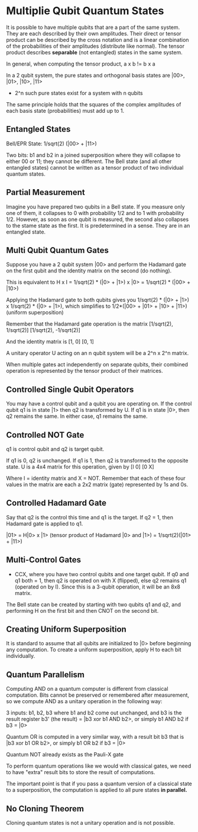 # Multiplie Qubit Quantum States

It is possible to have multiple qubits that are a part of the same system. They are each described by their own amplitudes. Their direct or tensor product can be described by the cross notation and is a linear combination of the probabilities of their amplitudes (distribute like normal). The tensor product describes **separable** (not entangled) states in the same system.

In general, when computing the tensor product, a x b != b x a

In a 2 qubit system, the pure states and orthogonal basis states are |00>, |01>, |10>, |11>
- 2^n such pure states exist for a system with n qubits

The same principle holds that the squares of the complex amplitudes of each basis state (probabilities) must add up to 1.

## Entangled States

Bell/EPR State: 1/sqrt(2) (|00> + |11>)

Two bits: b1 and b2 in a joined superposition where they will collapse to either 00 or 11; they cannot be different. The Bell state (and all other entangled states) cannot be written as a tensor product of two individual quantum states.

## Partial Measurement

Imagine you have prepared two qubits in a Bell state. If you measure only one of them, it collapses to 0 with probability 1/2 and to 1 with probability 1/2. However, as soon as one qubit is measured, the second also collapses to the stame state as the first. It is predetermined in a sense. They are in an entangled state.

## Multi Qubit Quantum Gates

Suppose you have a 2 qubit system |00> and perform the Hadamard gate on the first qubit and the identity matrix on the second (do nothing).

This is equivalent to H x I = 1/sqrt(2) * (|0> + |1>) x |0> = 1/sqrt(2) * (|00> + |10>)

Applying the Hadamard gate to both qubits gives you 1/sqrt(2) * (|0> + |1>) x 1/sqrt(2) * (|0> + |1>), which simplifies to
1/2*(|00> + |01> + |10> + |11>) (uniform superposition)

Remember that the Hadamard gate operation is the matrix [1/sqrt(2), 1/sqrt(2)]
                                                        [1/sqrt(2), -1/sqrt(2)]

And the identity matrix is [1, 0]
                           [0, 1]

A unitary operator U acting on an n qubit system will be a 2^n x 2^n matrix.

When multiple gates act independently on separate qubits, their combined operation is represented by the tensor product of their matrices.

## Controlled Single Qubit Operators

You may have a control qubit and a qubit you are operating on. If the control qubit q1 is in state |1> then q2 is transformed by U. If q1 is in state |0>, then q2 remains the same. In either case, q1 remains the same.

## Controlled NOT Gate

q1 is control qubit and q2 is target qubit. 

If q1 is 0, q2 is unchanged. If q1 is 1, then q2 is transformed to the opposite state. U is a 4x4 matrix for this operation, given by [I 0]
   [0 X]

Where I = identity matrix and X = NOT. Remember that each of these four values in the matrix are each a 2x2 matrix (gate) represented by 1s and 0s.

## Controlled Hadamard Gate

Say that q2 is the control this time and q1 is the target. If q2 = 1, then Hadamard gate is applied to q1.

|01> = H|0> x |1> (tensor product of Hadamard |0> and |1>) = 1/sqrt(2)(|01> + |11>)

## Multi-Control Gates

- CCX, where you have two control qubits and one target qubit. If q0 and q1 both = 1, then q2 is operated on with X (flipped), else q2 remains q1 (operated on by I). Since this is a 3-qubit operation, it will be an 8x8 matrix.

The Bell state can be created by starting with two qubits q1 and q2, and performing H on the first bit and then CNOT on the second bit.

## Creating Uniform Superposition

It is standard to assume that all qubits are initialized to |0> before beginning any computation. To create a uniform superposition, apply H to each bit individually.

## Quantum Parallelism

Computing AND on a quantum computer is different from classical computation. Bits cannot be preserved or remembered after measurement, so we compute AND as a unitary operation in the following way:

3 inputs: b1, b2, b3 where b1 and b2 come out unchanged, and b3 is the result register
b3' (the result) = |b3 xor b1 AND b2>, or simply b1 AND b2 if b3 = |0>

Quantum OR is computed in a very similar way, with a result bit b3 that is |b3 xor b1 OR b2>, or simply b1 OR b2 if b3 = |0>

Quantum NOT already exists as the Pauli-X gate

To perform quantum operations like we would with classical gates, we need to have "extra" result bits to store the result of computations.

The important point is that if you pass a quantum version of a classical state to a superposition, the computation is applied to all pure states **in parallel.** 

## No Cloning Theorem

Cloning quantum states is not a unitary operation and is not possible.